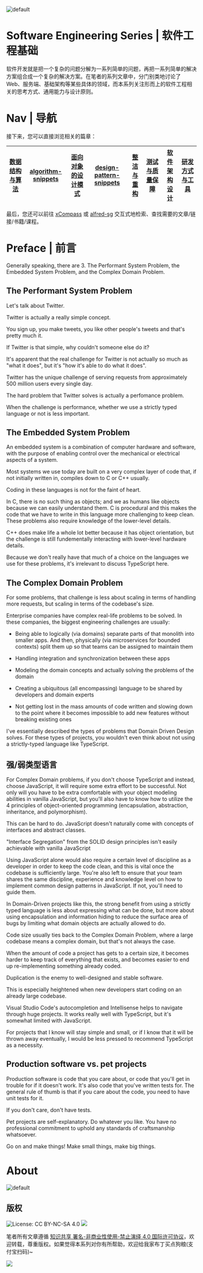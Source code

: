 ![default](https://user-images.githubusercontent.com/5803001/44412872-85055300-a59c-11e8-9025-b74c9a47b42b.png)

# Software Engineering Series | 软件工程基础

软件开发就是把一个复杂的问题分解为一系列简单的问题，再把一系列简单的解决方案组合成一个复杂的解决方案。在笔者的系列文章中，分门别类地讨论了 Web、服务端、基础架构等某些具体的领域，而本系列关注形而上的软件工程相关的思考方式、通用能力与设计原则。

# Nav | 导航

接下来，您可以直接浏览相关的篇章：

| [数据结构与算法](./数据结构与算法) | [algorithm-snippets](https://github.com/wx-chevalier/algorithm-snippets) | [面向对象的设计模式](./面向对象的设计模式) | [design-pattern-snippets](https://github.com/wx-chevalier/design-pattern-snippets) | [整洁与重构](./整洁与重构) | [测试与质量保障](./测试与质量保障) | [软件架构设计](./软件架构设计) | [研发方式与工具](./研发方式与工具) |
| ---------------------------------- | ------------------------------------------------------------------------ | ------------------------------------------ | ---------------------------------------------------------------------------------- | -------------------------- | ---------------------------------- | ------------------------------ | ---------------------------------- |


最后，您还可以前往 [xCompass](https://wx-chevalier.github.io/home/#/search) 或 [alfred-sg](https://github.com/wx-chevalier/Soogle/tree/master/alfred-sg) 交互式地检索、查找需要的文章/链接/书籍/课程。

# Preface | 前言

Generally speaking, there are 3. The Performant System Problem, the Embedded System Problem, and the Complex Domain Problem.

## The Performant System Problem

Let's talk about Twitter.

Twitter is actually a really simple concept.

You sign up, you make tweets, you like other people's tweets and that's pretty much it.

If Twitter is that simple, why couldn't someone else do it?

It's apparent that the real challenge for Twitter is not actually so much as "what it does", but it's "how it's able to do what it does".

Twitter has the unique challenge of serving requests from approximately 500 million users every single day.

The hard problem that Twitter solves is actually a perfomance problem.

When the challenge is performance, whether we use a strictly typed language or not is less important.

## The Embedded System Problem

An embedded system is a combination of computer hardware and software, with the purpose of enabling control over the mechanical or electrical aspects of a system.

Most systems we use today are built on a very complex layer of code that, if not initially written in, compiles down to C or C++ usually.

Coding in these languages is not for the faint of heart.

In C, there is no such thing as objects; and we as humans like objects because we can easily understand them. C is procedural and this makes the code that we have to write in this language more challenging to keep clean. These problems also require knowledge of the lower-level details.

C++ does make life a whole lot better because it has object orientation, but the challenge is still fundementally interacting with lower-level hardware details.

Because we don't really have that much of a choice on the languages we use for these problems, it's irrelevant to discuss TypeScript here.

## The Complex Domain Problem

For some problems, that challenge is less about scaling in terms of handling more requests, but scaling in terms of the codebase's size.

Enterprise companies have complex real-life problems to be solved. In these companies, the biggest engineering challenges are usually:

- Being able to logically (via domains) separate parts of that monolith into smaller apps. And then, physically (via microservices for bounded contexts) split them up so that teams can be assigned to maintain them

- Handling integration and synchronization between these apps

- Modeling the domain concepts and actually solving the problems of the domain

- Creating a ubiquitous (all encompassing) language to be shared by developers and domain experts

- Not getting lost in the mass amounts of code written and slowing down to the point where it becomes impossible to add new features without breaking existing ones

I've essentially described the types of problems that Domain Driven Design solves. For these types of projects, you wouldn't even think about not using a strictly-typed language like TypeScript.

## 强/弱类型语言

For Complex Domain problems, if you don't choose TypeScript and instead, choose JavaScript, it will require some extra effort to be successful. Not only will you have to be extra comfortable with your object modeling abilities in vanilla JavaScript, but you'll also have to know how to utilize the 4 principles of object-oriented programming (encapsulation, abstraction, inheritance, and polymorphism).

This can be hard to do. JavaScript doesn't naturally come with concepts of interfaces and abstract classes.

"Interface Segregation" from the SOLID design principles isn't easily achievable with vanilla JavaScript

Using JavaScript alone would also require a certain level of discipline as a developer in order to keep the code clean, and this is vital once the codebase is sufficiently large. You're also left to ensure that your team shares the same discipline, experience and knowledge level on how to implement common design patterns in JavaScript. If not, you'll need to guide them.

In Domain-Driven projects like this, the strong benefit from using a strictly typed language is less about expressing what can be done, but more about using encapsulation and information hiding to reduce the surface area of bugs by limiting what domain objects are actually allowed to do.

Code size usually ties back to the Complex Domain Problem, where a large codebase means a complex domain, but that's not always the case.

When the amount of code a project has gets to a certain size, it becomes harder to keep track of everything that exists, and becomes easier to end up re-implementing something already coded.

Duplication is the enemy to well-designed and stable software.

This is especially heightened when new developers start coding on an already large codebase.

Visual Studio Code's autocompletion and Intellisense helps to navigate through huge projects. It works really well with TypeScript, but it's somewhat limited with JavaScript.

For projects that I know will stay simple and small, or if I know that it will be thrown away eventually, I would be less pressed to recommend TypeScript as a necessity.

## Production software vs. pet projects

Production software is code that you care about, or code that you'll get in trouble for if it doesn't work. It's also code that you've written tests for. The general rule of thumb is that if you care about the code, you need to have unit tests for it.

If you don't care, don't have tests.

Pet projects are self-explanatory. Do whatever you like. You have no professional commitment to uphold any standards of craftsmanship whatsoever.

Go on and make things! Make small things, make big things.

# About

![default](https://i.postimg.cc/y1QXgJ6f/image.png)

## 版权

![License: CC BY-NC-SA 4.0](https://img.shields.io/badge/License-CC%20BY--NC--SA%204.0-lightgrey.svg) ![](https://parg.co/bDm)

笔者所有文章遵循 [知识共享 署名-非商业性使用-禁止演绎 4.0 国际许可协议](https://creativecommons.org/licenses/by-nc-nd/4.0/deed.zh)，欢迎转载，尊重版权。如果觉得本系列对你有所帮助，欢迎给我家布丁买点狗粮(支付宝扫码)~

![](https://github.com/wx-chevalier/OSS/blob/master/2017/8/1/Buding.jpg?raw=true)
